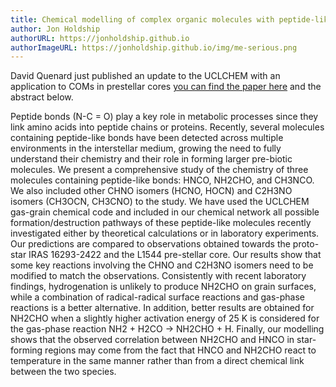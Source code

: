 ```yaml
---
title: Chemical modelling of complex organic molecules with peptide-like bonds in star-forming regions
author: Jon Holdship
authorURL: https://jonholdship.github.io
authorImageURL: https://jonholdship.github.io/img/me-serious.png
---
```

David Quenard just published an update to the UCLCHEM with an application to COMs in prestellar cores [you can find the paper here](https://arxiv.org/abs/1711.05184) and the abstract below.

Peptide bonds (N-C = O) play a key role in metabolic processes since they link amino acids into peptide chains or proteins. Recently, several molecules containing peptide-like bonds have been detected across multiple environments in the interstellar medium, growing the need to fully understand their chemistry and their role in forming larger pre-biotic molecules. We present a comprehensive study of the chemistry of three molecules containing peptide-like bonds: HNCO, NH2CHO, and CH3NCO. We also included other CHNO isomers (HCNO, HOCN) and C2H3NO isomers (CH3OCN, CH3CNO) to the study. We have used the UCLCHEM gas-grain chemical code and included in our chemical network all possible formation/destruction pathways of these peptide-like molecules recently investigated either by theoretical calculations or in laboratory experiments. Our predictions are compared to observations obtained towards the proto-star IRAS 16293-2422 and the L1544 pre-stellar core. Our results show that some key reactions involving the CHNO and C2H3NO isomers need to be modified to match the observations. Consistently with recent laboratory findings, hydrogenation is unlikely to produce NH2CHO on grain surfaces, while a combination of radical-radical surface reactions and gas-phase reactions is a better alternative. In addition, better results are obtained for NH2CHO when a slightly higher activation energy of 25 K is considered for the gas-phase reaction NH2 + H2CO → NH2CHO + H. Finally, our modelling shows that the observed correlation between NH2CHO and HNCO in star-forming regions may come from the fact that HNCO and NH2CHO react to temperature in the same manner rather than from a direct chemical link between the two species.

